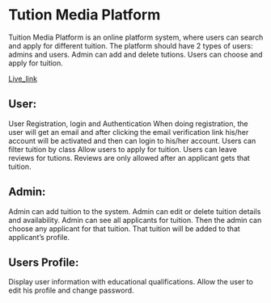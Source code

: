 # Tution Media Platform

Tuition Media Platform is an online platform system, where users can search and apply for different tuition. The platform should have 2 types of users: admins and users. 
Admin can add and delete tutions. Users can choose and apply for tuition.

[Live_link](https://lifetech-tution.onrender.com/)

## User: 
User Registration, login and Authentication
When doing registration, the user will get an email and after clicking the email verification link his/her account will be activated and then can login to his/her account.
Users can filter tuition by class
Allow users to apply for tuition.
Users can leave reviews for tutions.
Reviews are only allowed after an applicant gets that tuition.

## Admin:
Admin can add tuition to the system.
Admin can edit or delete tuition details and availability.
Admin can see all applicants for tuition. Then the admin can choose any applicant for that tuition. That tuition will be added to that applicant’s profile.

## Users Profile: 
Display user information with educational qualifications.
Allow the user to edit his profile and change password.







